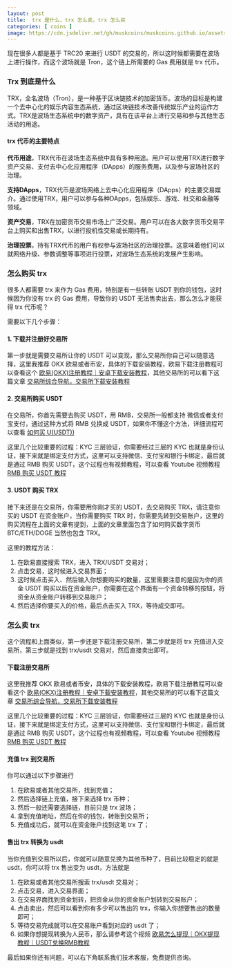 ```yaml
---
layout: post
title:  trx 是什么，trx 怎么卖，trx 怎么买
categories: [ coins ]
image: https://cdn.jsdelivr.net/gh/muskcoins/muskcoins.github.io/assets/img/trx.webp
---
```

现在很多人都是基于 TRC20 来进行 USDT 的交易的，所以这时候都需要在波场上进行操作，而这个波场就是 Tron，这个链上所需要的 Gas 费用就是 trx 代币。

### Trx 到底是什么
TRX，全名波场（Tron），是一种基于区块链技术的加密货币。波场的目标是构建一个去中心化的娱乐内容生态系统，通过区块链技术改善传统娱乐产业的运作方式。TRX是波场生态系统中的数字资产，具有在该平台上进行交易和参与其他生态活动的用途。

#### trx 代币的主要特点
**代币用途**，TRX代币在波场生态系统中具有多种用途。用户可以使用TRX进行数字资产交易、支付去中心化应用程序（DApps）的服务费用，以及参与波场社区的治理。

**支持DApps**，TRX代币是波场网络上去中心化应用程序（DApps）的主要交易媒介。通过使用TRX，用户可以参与各种DApps，包括娱乐、游戏、社交和金融等领域。

**资产交易**，TRX在加密货币交易市场上广泛交易。用户可以在各大数字货币交易平台上购买和出售TRX，以进行投机性交易或长期持有。

**治理投票**，持有TRX代币的用户有权参与波场社区的治理投票。这意味着他们可以就网络升级、参数调整等事项进行投票，对波场生态系统的发展产生影响。

### 怎么购买 trx 
很多人都需要 trx 来作为 Gas 费用，特别是有一些转账 USDT 到你的钱包，这时候因为你没有 trx 的 Gas 费用，导致你的 USDT 无法售卖出去，那么怎么才能获得 trx 代币呢？

需要以下几个步骤：

#### 1. 下载并注册好交易所
第一步就是需要交易所让你的 USDT 可以变现，那么交易所你自己可以随意选择，这里我推荐 OKX 欧易或者币安，具体的下载安装教程，欧易下载注册教程可以查看这个 [欧易(OKX)注册教程｜安卓下载安装教程](/okx-download/)，其他交易所的可以看下这篇文章 [交易所综合导航，交易所下载安装教程](/coins-index/)

#### 2. 交易所购买 USDT
在交易所，你首先需要去购买 USDT，用 RMB，交易所一般都支持 微信或者支付宝支付，通过这种方式将 RMB 兑换成 USDT，如果你不懂这个方法，详细流程可以查看 [ 如何买 U(USDT))](/302.html?target=https://youtu.be/-MoVlM66oe8)

这里几个比较重要的过程：KYC 三层验证，你需要经过三层的 KYC 也就是身份认证，接下来就是绑定支付方式，这里可以支持微信、支付宝和银行卡绑定，最后就是通过 RMB 购买 USDT，这个过程也有视频教程，可以查看 Youtube 视频教程 [RMB 购买 USDT 教程](./302.html?target=https://www.youtube.com/watch?v=Y2A1SBRD5RM)

#### 3. USDT 购买 TRX
接下来还是在交易所，你需要用你刚才买的 USDT，去交易购买 TRX，请注意你买的 USDT 在资金账户，当你需要购买 TRX 时，你需要先转到交易账户，这里的购买流程在上面的文章有提到，上面的文章里面包含了如何购买数字货币 BTC/ETH/DOGE 当然也包含 TRX。

这里的教程方法：

1. 在欧易直接搜索 TRX，进入 TRX/USDT 交易对；
2. 点击交易，这时候进入交易界面；
3. 这时候点击买入、然后输入你想要购买的数量，这里需要注意的是因为你的资金 USDT 购买以后在资金账户，你需要在这个界面有一个资金转移的按钮，将资金从资金账户转移到交易账户；
4. 然后选择你要买入的价格，最后点击买入 TRX，等待成交即可。

### 怎么卖 trx
这个流程和上面类似，第一步还是下载注册交易所，第二步就是将 trx 充值进入交易所，第三步就是找到 trx/usdt 交易对，然后直接卖出即可。

#### 下载注册交易所
这里我推荐 OKX 欧易或者币安，具体的下载安装教程，欧易下载注册教程可以查看这个 [欧易(OKX)注册教程｜安卓下载安装教程](/okx-download/)，其他交易所的可以看下这篇文章 [交易所综合导航，交易所下载安装教程](/coins-index/)

这里几个比较重要的过程：KYC 三层验证，你需要经过三层的 KYC 也就是身份认证，接下来就是绑定支付方式，这里可以支持微信、支付宝和银行卡绑定，最后就是通过 RMB 购买 USDT，这个过程也有视频教程，可以查看 Youtube 视频教程 [RMB 购买 USDT 教程](./302.html?target=https://www.youtube.com/watch?v=Y2A1SBRD5RM)

#### 充值 trx 到交易所
你可以通过以下步骤进行

1. 在欧易或者其他交易所，找到充值；
2. 然后选择链上充值，接下来选择 trx 币种；
3. 然后一般还需要选择链，目前只是 trx 波场；
4. 拿到充值地址，然后在你的钱包，转账到交易所；
5. 充值成功后，就可以在资金账户找到这笔 trx 了；

#### 售出 trx 转换为 usdt
当你充值到交易所以后，你就可以随意兑换为其他币种了，目前比较稳定的就是 usdt，你可以将 trx 售出变为 usdt，方法就是

1. 在欧易或者其他交易所搜索 trx/usdt 交易对；
2. 点击交易，进入交易界面；
3. 在交易界面找到资金划转，把资金从你的资金账户划转到交易账户；
4. 点击卖出，然后可以看到你有多少可以售出的 trx，你输入你想要售出的数量即可；
5. 等待交易完成就可以在交易账户看到对应的 usdt 了；
6. 如果你想提现转换为人民币，那么请参考这个视频 [欧易怎么提现｜OKX提现教程｜USDT兑换RMB教程](/302.html?target=https://youtu.be/p9K-Gp_rnEQ)

最后如果你还有问题，可以右下角联系我们技术客服，免费提供咨询。